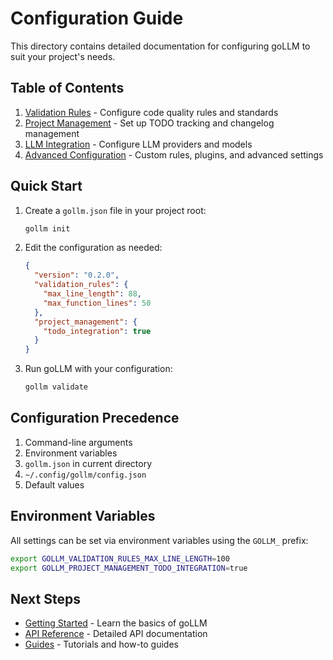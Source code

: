 # Configuration Guide

This directory contains detailed documentation for configuring goLLM to suit your project's needs.

## Table of Contents

1. [Validation Rules](./validation_rules.md) - Configure code quality rules and standards
2. [Project Management](./project_management.md) - Set up TODO tracking and changelog management
3. [LLM Integration](./llm_integration.md) - Configure LLM providers and models
4. [Advanced Configuration](./advanced.md) - Custom rules, plugins, and advanced settings

## Quick Start

1. Create a `gollm.json` file in your project root:
   ```bash
   gollm init
   ```

2. Edit the configuration as needed:
   ```json
   {
     "version": "0.2.0",
     "validation_rules": {
       "max_line_length": 88,
       "max_function_lines": 50
     },
     "project_management": {
       "todo_integration": true
     }
   }
   ```

3. Run goLLM with your configuration:
   ```bash
   gollm validate
   ```

## Configuration Precedence

1. Command-line arguments
2. Environment variables
3. `gollm.json` in current directory
4. `~/.config/gollm/config.json`
5. Default values

## Environment Variables

All settings can be set via environment variables using the `GOLLM_` prefix:

```bash
export GOLLM_VALIDATION_RULES_MAX_LINE_LENGTH=100
export GOLLM_PROJECT_MANAGEMENT_TODO_INTEGRATION=true
```

## Next Steps

- [Getting Started](../guides/getting_started.md) - Learn the basics of goLLM
- [API Reference](../api/README.md) - Detailed API documentation
- [Guides](../guides/README.md) - Tutorials and how-to guides

